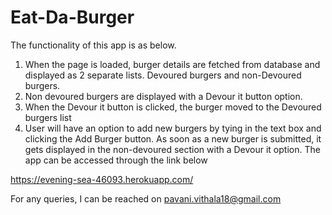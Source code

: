 # Eat-Da-Burger

The functionality of this app is as below.
1.	When the page is loaded, burger details are fetched from database and displayed as 2 separate lists. Devoured burgers and non-Devoured burgers.
2.	Non devoured burgers are displayed with a Devour it button option.
3.	When the Devour it button is clicked, the burger moved to the Devoured burgers list
4.	User will have an option to add new burgers by tying in the text box and clicking the Add Burger button. As soon as a new burger is submitted, it gets displayed in the non-devoured section with a Devour it option. The app can be accessed through the link below


https://evening-sea-46093.herokuapp.com/

For any queries, I can be reached on pavani.vithala18@gmail.com
